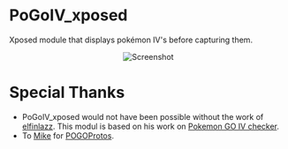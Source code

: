 # PoGoIV_xposed
Xposed module that displays pokémon IV's before capturing them.

<p align="center">
  <img src="https://thumbs.gfycat.com/AdoredHopefulArkshell-size_restricted.gif" alt="Screenshot"/>
</p>


# Special Thanks
* PoGoIV_xposed would not have been possible without the work of [elfinlazz](https://github.com/elfinlazz). This modul is based on his work on [Pokemon GO IV checker](http://repo.xposed.info/module/de.elfinlazz.android.xposed.pokemongo). 
* To [Mike](https://github.com/AeonLucid) for [POGOProtos](https://github.com/AeonLucid/POGOProtos).

